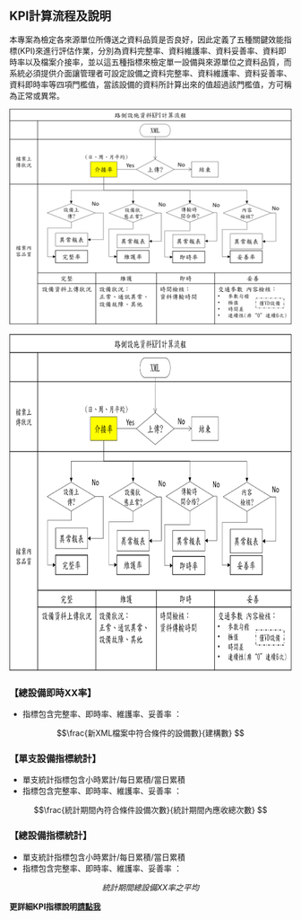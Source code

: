

## KPI計算流程及說明




   本專案為檢定各來源單位所傳送之資料品質是否良好，因此定義了五種關鍵效能指標(KPI)來進行評估作業，分別為資料完整率、資料維護率、資料妥善率、資料即時率以及檔案介接率，並以這五種指標來檢定單一設備與來源單位之資料品質，而系統必須提供介面讓管理者可設定設備之資料完整率、資料維護率、資料妥善率、資料即時率等四項門檻值，當該設備的資料所計算出來的值超過該門檻值，方可稱為正常或異常。

     
   ![ ](https://github.com/trafficmotc/UploadInformation/blob/master/KPI/路側設施資料KPI計算流程.png)  
   <div align=center><img src="https://github.com/trafficmotc/UploadInformation/blob/master/KPI/路側設施資料KPI計算流程.png" width="800" height="600" /></div>
   
  ### 【總設備即時XX率】 
  
   -  指標包含完整率、即時率、維護率、妥善率 ：

$$\frac{新XML檔案中符合條件的設備數}{建構數} $$


  ### 【單支設備指標統計】 
  
   -  單支統計指標包含小時累計/每日累積/當日累積
   -  指標包含完整率、即時率、維護率、妥善率 ：
   
$$\frac{統計期間內符合條件設備次數}{統計期間內應收總次數} $$     

  ### 【總設備指標統計】
  
   -  單支統計指標包含小時累計/每日累積/當日累積
   -  指標包含完整率、即時率、維護率、妥善率 ：
   
$$統計期間總設備XX率之平均$$ 


**更詳細KPI指標說明[請點我](https://github.com/trafficmotc/UploadInformation/blob/master/KPI/路側設施KPI說明_20181031.pdf)**
